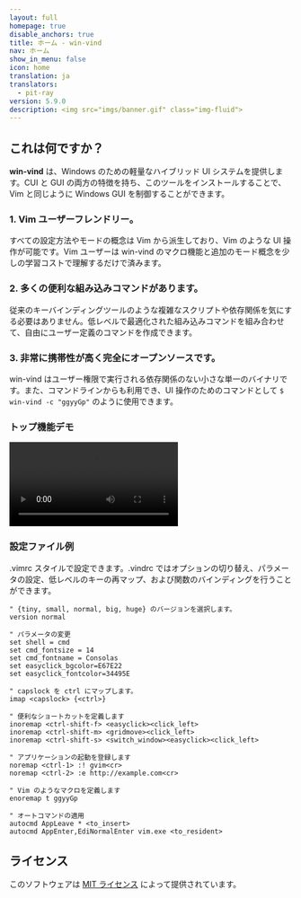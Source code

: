```yaml
---
layout: full
homepage: true
disable_anchors: true
title: ホーム - win-vind
nav: ホーム
show_in_menu: false
icon: home
translation: ja
translators:
  - pit-ray
version: 5.9.0
description: <img src="imgs/banner.gif" class="img-fluid">
---
```


## これは何ですか？
**win-vind** は、Windows のための軽量なハイブリッド UI システムを提供します。CUI と GUI の両方の特徴を持ち、このツールをインストールすることで、Vim と同じように Windows GUI を制御することができます。

### 1. Vim ユーザーフレンドリー。
すべての設定方法やモードの概念は Vim から派生しており、Vim のような UI 操作が可能です。Vim ユーザーは win-vind のマクロ機能と追加のモード概念を少しの学習コストで理解するだけで済みます。

### 2. 多くの便利な組み込みコマンドがあります。
従来のキーバインディングツールのような複雑なスクリプトや依存関係を気にする必要はありません。低レベルで最適化された組み込みコマンドを組み合わせて、自由にユーザー定義のコマンドを作成できます。

### 3. 非常に携帯性が高く完全にオープンソースです。
win-vind はユーザー権限で実行される依存関係のない小さな単一のバイナリです。また、コマンドラインからも利用でき、UI 操作のためのコマンドとして `$ win-vind -c "ggyyGp"` のように使用できます。


### トップ機能デモ

<video src="https://user-images.githubusercontent.com/42631247/215270933-3365065b-53db-4eca-9fc6-cd03d13e5ab0.mp4" controls class="img
-fluid"></video>



### 設定ファイル例

.vimrc スタイルで設定できます。.vindrc ではオプションの切り替え、パラメータの設定、低レベルのキーの再マップ、および関数のバインディングを行うことができます。

```vim
" {tiny, small, normal, big, huge} のバージョンを選択します。
version normal

" パラメータの変更
set shell = cmd
set cmd_fontsize = 14
set cmd_fontname = Consolas
set easyclick_bgcolor=E67E22
set easyclick_fontcolor=34495E

" capslock を ctrl にマップします。
imap <capslock> {<ctrl>}

" 便利なショートカットを定義します
inoremap <ctrl-shift-f> <easyclick><click_left>
inoremap <ctrl-shift-m> <gridmove><click_left>
inoremap <ctrl-shift-s> <switch_window><easyclick><click_left>

" アプリケーションの起動を登録します
noremap <ctrl-1> :! gvim<cr>
noremap <ctrl-2> :e http://example.com<cr>

" Vim のようなマクロを定義します
enoremap t ggyyGp

" オートコマンドの適用
autocmd AppLeave * <to_insert>
autocmd AppEnter,EdiNormalEnter vim.exe <to_resident>
```


## ライセンス
このソフトウェアは [MIT ライセンス](https://github.com/pit-ray/win-vind/blob/master/LICENSE.txt) によって提供されています。
